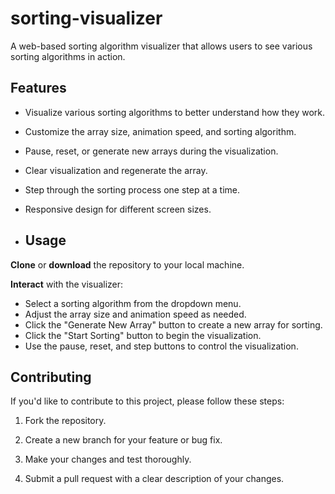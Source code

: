# sorting-visualizer
A web-based sorting algorithm visualizer that allows users to see various sorting algorithms in action.

## Features

- Visualize various sorting algorithms to better understand how they work.
- Customize the array size, animation speed, and sorting algorithm.
- Pause, reset, or generate new arrays during the visualization.
- Clear visualization and regenerate the array.
- Step through the sorting process one step at a time.
- Responsive design for different screen sizes.

- ## Usage
 **Clone** or **download** the repository to your local machine.


 
 **Interact** with the visualizer:
- Select a sorting algorithm from the dropdown menu.
- Adjust the array size and animation speed as needed.
- Click the "Generate New Array" button to create a new array for sorting.
- Click the "Start Sorting" button to begin the visualization.
- Use the pause, reset, and step buttons to control the visualization.


## Contributing

If you'd like to contribute to this project, please follow these steps:

1. Fork the repository.

2. Create a new branch for your feature or bug fix.

3. Make your changes and test thoroughly.

4. Submit a pull request with a clear description of your changes.


